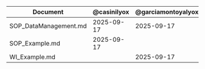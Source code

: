 | Document | @casinilyox | @garciamontoyalyox | @sanzgarcialyox |
| --- | --- | --- | --- |
| SOP_DataManagement.md | 2025-09-17 | 2025-09-17 | 2025-09-17 |
| SOP_Example.md | 2025-09-17 |  |  |
| WI_Example.md |  | 2025-09-17 |  |